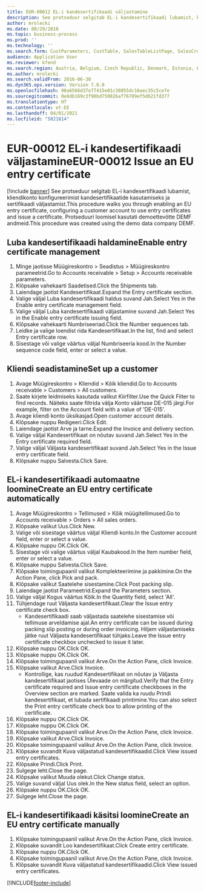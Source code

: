 ```yaml
---
title: EUR-00012 EL-i kandesertifikaadi väljastamine
description: See protseduur selgitab EL-i kandesertifikaadi lubamist, kliendikonto konfigureerimist kandesertifikaatide kasutamiseks ja sertifikaadi väljastamist.
author: mrolecki
ms.date: 08/29/2018
ms.topic: business-process
ms.prod: ''
ms.technology: ''
ms.search.form: CustParameters, CustTable, SalesTableListPage, SalesCreateOrder, SalesTable, SalesEditLines,  CustInvoiceJournal, CustEntryCertificateJour_W, SrsReportViewerForm
audience: Application User
ms.reviewer: kfend
ms.search.region: Austria, Belgium, Czech Republic, Denmark, Estonia, Finland, France, Germany, Hungary, Ireland, Italy, Latvia, Lithuania, Netherlands, Poland, Spain, Sweden, United Kingdom
ms.author: mrolecki
ms.search.validFrom: 2016-06-30
ms.dyn365.ops.version: Version 7.0.0
ms.openlocfilehash: 98a6566d37e77415e01c38055dc16aec35c5ce7e
ms.sourcegitcommit: 0e8db169c3f90bd750826af76709ef5d621fd377
ms.translationtype: HT
ms.contentlocale: et-EE
ms.lasthandoff: 04/01/2021
ms.locfileid: "5821814"
---
```

# <a name="eur-00012-issue-an-eu-entry-certificate"></a><span data-ttu-id="379aa-103">EUR-00012 EL-i kandesertifikaadi väljastamine</span><span class="sxs-lookup"><span data-stu-id="379aa-103">EUR-00012 Issue an EU entry certificate</span></span>

[!include [banner](../../includes/banner.md)]
<span data-ttu-id="379aa-104">See protseduur selgitab EL-i kandesertifikaadi lubamist, kliendikonto konfigureerimist kandesertifikaatide kasutamiseks ja sertifikaadi väljastamist.</span><span class="sxs-lookup"><span data-stu-id="379aa-104">This procedure walks you through enabling an EU entry certificate, configuring a customer account to use entry certificates and issue a certificate.</span></span> <span data-ttu-id="379aa-105">Protseduuri loomisel kasutati demoettevõtte DEMF andmeid.</span><span class="sxs-lookup"><span data-stu-id="379aa-105">This procedure was created using the demo data company DEMF.</span></span>


## <a name="enable-entry-certificate-management"></a><span data-ttu-id="379aa-106">Luba kandesertifikaadi haldamine</span><span class="sxs-lookup"><span data-stu-id="379aa-106">Enable entry certificate management</span></span>
1. <span data-ttu-id="379aa-107">Minge jaotisse Müügireskontro > Seadistus > Müügireskontro parameetrid.</span><span class="sxs-lookup"><span data-stu-id="379aa-107">Go to Accounts receivable > Setup > Accounts receivable parameters.</span></span>
2. <span data-ttu-id="379aa-108">Klõpsake vahekaarti Saadetised.</span><span class="sxs-lookup"><span data-stu-id="379aa-108">Click the Shipments tab.</span></span>
3. <span data-ttu-id="379aa-109">Laiendage jaotist Kandesertifikaat.</span><span class="sxs-lookup"><span data-stu-id="379aa-109">Expand the Entry certificate section.</span></span>
4. <span data-ttu-id="379aa-110">Valige väljal Luba kandesertifikaadi haldus suvand Jah.</span><span class="sxs-lookup"><span data-stu-id="379aa-110">Select Yes in the Enable entry certificate management field.</span></span>
5. <span data-ttu-id="379aa-111">Valige väljal Luba kandesertifikaadi väljastamine suvand Jah.</span><span class="sxs-lookup"><span data-stu-id="379aa-111">Select Yes in the Enable entry certificate issuing field.</span></span>
6. <span data-ttu-id="379aa-112">Klõpsake vahekaarti Numbriseeriad.</span><span class="sxs-lookup"><span data-stu-id="379aa-112">Click the Number sequences tab.</span></span>
7. <span data-ttu-id="379aa-113">Leidke ja valige loendist rida Kandesertifikaat.</span><span class="sxs-lookup"><span data-stu-id="379aa-113">In the list, find and select Entry certificate row.</span></span>
8. <span data-ttu-id="379aa-114">Sisestage või valige väärtus väljal Numbriseeria kood.</span><span class="sxs-lookup"><span data-stu-id="379aa-114">In the Number sequence code field, enter or select a value.</span></span>

## <a name="set-up-a-customer"></a><span data-ttu-id="379aa-115">Kliendi seadistamine</span><span class="sxs-lookup"><span data-stu-id="379aa-115">Set up a customer</span></span>
1. <span data-ttu-id="379aa-116">Avage Müügireskontro > Kliendid > Kõik kliendid.</span><span class="sxs-lookup"><span data-stu-id="379aa-116">Go to Accounts receivable > Customers > All customers.</span></span>
2. <span data-ttu-id="379aa-117">Saate kirjete leidmiseks kasutada valikut Kiirfilter.</span><span class="sxs-lookup"><span data-stu-id="379aa-117">Use the Quick Filter to find records.</span></span> <span data-ttu-id="379aa-118">Näiteks saate filtrida välja Konto väärtuse DE-015 järgi.</span><span class="sxs-lookup"><span data-stu-id="379aa-118">For example, filter on the Account field with a value of 'DE-015'.</span></span>
3. <span data-ttu-id="379aa-119">Avage kliendi konto üksikasjad.</span><span class="sxs-lookup"><span data-stu-id="379aa-119">Open customer account details.</span></span>
4. <span data-ttu-id="379aa-120">Klõpsake nuppu Redigeeri.</span><span class="sxs-lookup"><span data-stu-id="379aa-120">Click Edit.</span></span>
5. <span data-ttu-id="379aa-121">Laiendage jaotist Arve ja tarne.</span><span class="sxs-lookup"><span data-stu-id="379aa-121">Expand the Invoice and delivery section.</span></span>
6. <span data-ttu-id="379aa-122">Valige väljal Kandesertifikaat on nõutav suvand Jah.</span><span class="sxs-lookup"><span data-stu-id="379aa-122">Select Yes in the Entry certificate required field.</span></span>
7. <span data-ttu-id="379aa-123">Valige väljal Väljasta kandesertifikaat suvand Jah.</span><span class="sxs-lookup"><span data-stu-id="379aa-123">Select Yes in the Issue entry certificate field.</span></span>
8. <span data-ttu-id="379aa-124">Klõpsake nuppu Salvesta.</span><span class="sxs-lookup"><span data-stu-id="379aa-124">Click Save.</span></span>

## <a name="create-an-eu-entry-certificate-automatically"></a><span data-ttu-id="379aa-125">EL-i kandesertifikaadi automaatne loomine</span><span class="sxs-lookup"><span data-stu-id="379aa-125">Create an EU entry certificate automatically</span></span>
1. <span data-ttu-id="379aa-126">Avage Müügireskontro > Tellimused > Kõik müügitellimused.</span><span class="sxs-lookup"><span data-stu-id="379aa-126">Go to Accounts receivable > Orders > All sales orders.</span></span>
2. <span data-ttu-id="379aa-127">Klõpsake valikut Uus.</span><span class="sxs-lookup"><span data-stu-id="379aa-127">Click New.</span></span>
3. <span data-ttu-id="379aa-128">Valige või sisestage väärtus väljal Kliendi konto.</span><span class="sxs-lookup"><span data-stu-id="379aa-128">In the Customer account field, enter or select a value.</span></span>
4. <span data-ttu-id="379aa-129">Klõpsake nuppu OK.</span><span class="sxs-lookup"><span data-stu-id="379aa-129">Click OK.</span></span>
5. <span data-ttu-id="379aa-130">Sisestage või valige väärtus väljal Kaubakood.</span><span class="sxs-lookup"><span data-stu-id="379aa-130">In the Item number field, enter or select a value.</span></span>
6. <span data-ttu-id="379aa-131">Klõpsake nuppu Salvesta.</span><span class="sxs-lookup"><span data-stu-id="379aa-131">Click Save.</span></span>
7. <span data-ttu-id="379aa-132">Klõpsake toimingupaanil valikut Komplekteerimine ja pakkimine.</span><span class="sxs-lookup"><span data-stu-id="379aa-132">On the Action Pane, click Pick and pack.</span></span>
8. <span data-ttu-id="379aa-133">Klõpsake valikut Saatelehe sisestamine.</span><span class="sxs-lookup"><span data-stu-id="379aa-133">Click Post packing slip.</span></span>
9. <span data-ttu-id="379aa-134">Laiendage jaotist Parameetrid.</span><span class="sxs-lookup"><span data-stu-id="379aa-134">Expand the Parameters section.</span></span>
10. <span data-ttu-id="379aa-135">Valige väljal Kogus väärtus Kõik.</span><span class="sxs-lookup"><span data-stu-id="379aa-135">In the Quantity field, select 'All'.</span></span>
11. <span data-ttu-id="379aa-136">Tühjendage ruut Väljasta kandesertifikaat.</span><span class="sxs-lookup"><span data-stu-id="379aa-136">Clear the Issue entry certificate check box.</span></span>
    * <span data-ttu-id="379aa-137">Kandesertifikaadi saab väljastada saatelehe sisestamise või tellimuse arveldamise ajal.</span><span class="sxs-lookup"><span data-stu-id="379aa-137">An entry certificate can be issued during packing slip posting or during order invoicing.</span></span> <span data-ttu-id="379aa-138">Hiljem väljastamiseks jätke ruut Väljasta kandesertifikaat tühjaks.</span><span class="sxs-lookup"><span data-stu-id="379aa-138">Leave the Issue entry certificate checkbox unchecked to issue it later.</span></span>  
12. <span data-ttu-id="379aa-139">Klõpsake nuppu OK.</span><span class="sxs-lookup"><span data-stu-id="379aa-139">Click OK.</span></span>
13. <span data-ttu-id="379aa-140">Klõpsake nuppu OK.</span><span class="sxs-lookup"><span data-stu-id="379aa-140">Click OK.</span></span>
14. <span data-ttu-id="379aa-141">Klõpsake toimingupaanil valikut Arve.</span><span class="sxs-lookup"><span data-stu-id="379aa-141">On the Action Pane, click Invoice.</span></span>
15. <span data-ttu-id="379aa-142">Klõpsake valikut Arve.</span><span class="sxs-lookup"><span data-stu-id="379aa-142">Click Invoice.</span></span>
    * <span data-ttu-id="379aa-143">Kontrollige, kas ruudud Kandesertifikaat on nõutav ja Väljasta kandesertifikaat jaotises Ülevaade on märgitud.</span><span class="sxs-lookup"><span data-stu-id="379aa-143">Verify that the Entry certificate required and Issue entry certificate checkboxes in the Overview section are marked.</span></span>  <span data-ttu-id="379aa-144">Saate valida ka ruudu Prindi kandesertifikaat, et lubada sertifikaadi printimine.</span><span class="sxs-lookup"><span data-stu-id="379aa-144">You can also select the Print entry certificate check box to allow printing of the certificate.</span></span>  
16. <span data-ttu-id="379aa-145">Klõpsake nuppu OK.</span><span class="sxs-lookup"><span data-stu-id="379aa-145">Click OK.</span></span>
17. <span data-ttu-id="379aa-146">Klõpsake nuppu OK.</span><span class="sxs-lookup"><span data-stu-id="379aa-146">Click OK.</span></span>
18. <span data-ttu-id="379aa-147">Klõpsake toimingupaanil valikut Arve.</span><span class="sxs-lookup"><span data-stu-id="379aa-147">On the Action Pane, click Invoice.</span></span>
19. <span data-ttu-id="379aa-148">Klõpsake valikut Arve.</span><span class="sxs-lookup"><span data-stu-id="379aa-148">Click Invoice.</span></span>
20. <span data-ttu-id="379aa-149">Klõpsake toimingupaanil valikut Arve.</span><span class="sxs-lookup"><span data-stu-id="379aa-149">On the Action Pane, click Invoice.</span></span>
21. <span data-ttu-id="379aa-150">Klõpsake suvandit Kuva väljastatud kandesertifikaadid.</span><span class="sxs-lookup"><span data-stu-id="379aa-150">Click View issued entry certificates.</span></span>
22. <span data-ttu-id="379aa-151">Klõpsake Prindi.</span><span class="sxs-lookup"><span data-stu-id="379aa-151">Click Print.</span></span>
23. <span data-ttu-id="379aa-152">Sulgege leht.</span><span class="sxs-lookup"><span data-stu-id="379aa-152">Close the page.</span></span>
24. <span data-ttu-id="379aa-153">Klõpsake valikut Muuda olekut.</span><span class="sxs-lookup"><span data-stu-id="379aa-153">Click Change status.</span></span>
25. <span data-ttu-id="379aa-154">Valige suvand väljal Uus olek.</span><span class="sxs-lookup"><span data-stu-id="379aa-154">In the New status field, select an option.</span></span>
26. <span data-ttu-id="379aa-155">Klõpsake nuppu OK.</span><span class="sxs-lookup"><span data-stu-id="379aa-155">Click OK.</span></span>
27. <span data-ttu-id="379aa-156">Sulgege leht.</span><span class="sxs-lookup"><span data-stu-id="379aa-156">Close the page.</span></span>

## <a name="create-an-eu-entry-certificate-manually"></a><span data-ttu-id="379aa-157">EL-i kandesertifikaadi käsitsi loomine</span><span class="sxs-lookup"><span data-stu-id="379aa-157">Create an EU entry certificate manually</span></span>
1. <span data-ttu-id="379aa-158">Klõpsake toimingupaanil valikut Arve.</span><span class="sxs-lookup"><span data-stu-id="379aa-158">On the Action Pane, click Invoice.</span></span>
2. <span data-ttu-id="379aa-159">Klõpsake suvandit Loo kandesertifikaat.</span><span class="sxs-lookup"><span data-stu-id="379aa-159">Click Create entry certificate.</span></span>
3. <span data-ttu-id="379aa-160">Klõpsake nuppu OK.</span><span class="sxs-lookup"><span data-stu-id="379aa-160">Click OK.</span></span>
4. <span data-ttu-id="379aa-161">Klõpsake toimingupaanil valikut Arve.</span><span class="sxs-lookup"><span data-stu-id="379aa-161">On the Action Pane, click Invoice.</span></span>
5. <span data-ttu-id="379aa-162">Klõpsake suvandit Kuva väljastatud kandesertifikaadid.</span><span class="sxs-lookup"><span data-stu-id="379aa-162">Click View issued entry certificates.</span></span>



[!INCLUDE[footer-include](../../../includes/footer-banner.md)]